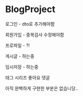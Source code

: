 # BlogProject

로그인 - dto로 추가해야함 

회원가입 - 중복검사 수정해야함

프로파일 - ?!

게시글 - 하는중

임시저장 - 하는중

태그
시리즈
좋아요
댓글

아직 완벽하게 구현한 부분은 없습니당..
